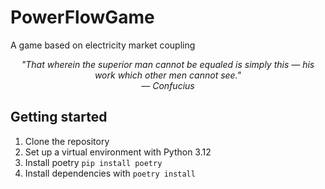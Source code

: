 # PowerFlowGame
A game based on electricity market coupling

<div style="text-align: center;"><em>"That wherein the superior man cannot be equaled is simply this — his work which other men cannot see."</em></div>
<div style="text-align: center;"><em>— Confucius</em></div>

## Getting started
1. Clone the repository
2. Set up a virtual environment with Python 3.12
3. Install poetry `pip install poetry`
4. Install dependencies with `poetry install`
